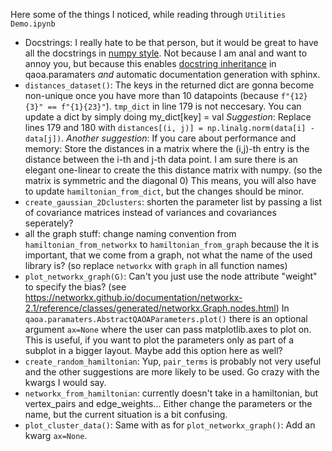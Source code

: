 Here some of the things I noticed, while reading through `Utilities Demo.ipynb`
 - Docstrings:
   I really hate to be that person, but it would be great to have all the docstrings
   in [numpy style](https://numpydoc.readthedocs.io/en/latest/format.html). Not
   because I am anal and want to annoy you, but because this enables
   [docstring inheritance](https://pypi.org/project/custom_inherit/) in qaoa.paramaters
   _and_ automatic documentation generation with sphinx.
 - `distances_dataset()`:
   The keys in the returned dict are gonna become non-unique once you have
   more than 10 datapoints (because `f"{12}{3}" == f"{1}{23}"`).
   `tmp_dict` in line 179 is not neccesary. You can update a dict by simply doing
   my_dict[key] = val
   *Suggestion*: Replace lines 179 and 180 with
   `distances[(i, j)] = np.linalg.norm(data[i] - data[j])`.
   *Another suggestion*: If you care about performance and memory: Store the
   distances in a matrix where the (i,j)-th entry is the distance between the i-th
   and j-th data point. I am sure there is an elegant one-linear to create the this
   distance matrix with numpy. (so the matrix is symmetric and the diagonal 0)
   This means, you will also have to update `hamiltonian_from_dict`, but the changes
   should be minor.
 - `create_gaussian_2Dclusters`:
   shorten the parameter list by passing a list of 
   covariance matrices instead of variances and covariances seperately?
 - all the graph stuff:
   change naming convention from `hamiltonian_from_networkx`
   to `hamiltonian_from_graph` because the it is important, that we come from a graph,
   not what the name of the used library is? (so replace `networkx` with `graph` in
   all function names)
 - `plot_networkx_graph(G)`:
   Can't you just use the node attribute "weight" to specify
   the bias? (see https://networkx.github.io/documentation/networkx-2.1/reference/classes/generated/networkx.Graph.nodes.html)
   In `qaoa.paramaters.AbstractQAOAParameters.plot()` there is an optional argument
   `ax=None` where the user can pass matplotlib.axes to plot on. This is useful, if
   you want to plot the parameters only as part of a subplot in a bigger layout.
   Maybe add this option here as well?
 - `create_random_hamiltonian`: 
   Yup, `pair_terms` is probably not very useful and the other suggestions are more
   likely to be used. Go crazy with the kwargs I would say.
 - `networkx_from_hamiltonian`:
   currently doesn't take in a hamiltonian, but vertex_pairs and edge_weights...
   Either change the parameters or the name, but the current situation is a bit
   confusing.
 - `plot_cluster_data()`:
   Same with as for `plot_networkx_graph()`: Add an kwarg `ax=None`.
